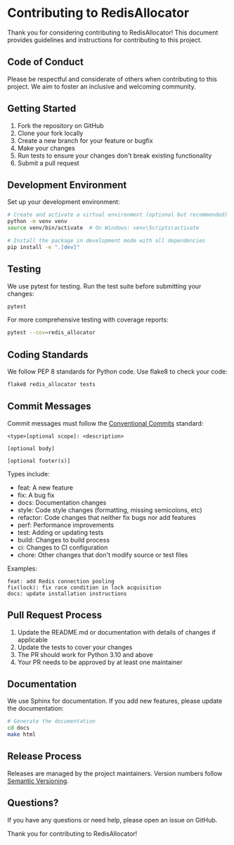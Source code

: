 # Contributing to RedisAllocator

Thank you for considering contributing to RedisAllocator! This document provides guidelines and instructions for contributing to this project.

## Code of Conduct

Please be respectful and considerate of others when contributing to this project. We aim to foster an inclusive and welcoming community.

## Getting Started

1. Fork the repository on GitHub
2. Clone your fork locally
3. Create a new branch for your feature or bugfix
4. Make your changes
5. Run tests to ensure your changes don't break existing functionality
6. Submit a pull request

## Development Environment

Set up your development environment:

```bash
# Create and activate a virtual environment (optional but recommended)
python -m venv venv
source venv/bin/activate  # On Windows: venv\Scripts\activate

# Install the package in development mode with all dependencies
pip install -e ".[dev]"
```

## Testing

We use pytest for testing. Run the test suite before submitting your changes:

```bash
pytest
```

For more comprehensive testing with coverage reports:

```bash
pytest --cov=redis_allocator
```

## Coding Standards

We follow PEP 8 standards for Python code. Use flake8 to check your code:

```bash
flake8 redis_allocator tests
```

## Commit Messages

Commit messages must follow the [Conventional Commits](https://www.conventionalcommits.org/) standard:

```
<type>[optional scope]: <description>

[optional body]

[optional footer(s)]
```

Types include:
- feat: A new feature
- fix: A bug fix
- docs: Documentation changes
- style: Code style changes (formatting, missing semicolons, etc)
- refactor: Code changes that neither fix bugs nor add features
- perf: Performance improvements
- test: Adding or updating tests
- build: Changes to build process
- ci: Changes to CI configuration
- chore: Other changes that don't modify source or test files

Examples:
```
feat: add Redis connection pooling
fix(lock): fix race condition in lock acquisition
docs: update installation instructions
```

## Pull Request Process

1. Update the README.md or documentation with details of changes if applicable
2. Update the tests to cover your changes
3. The PR should work for Python 3.10 and above
4. Your PR needs to be approved by at least one maintainer

## Documentation

We use Sphinx for documentation. If you add new features, please update the documentation:

```bash
# Generate the documentation
cd docs
make html
```

## Release Process

Releases are managed by the project maintainers. Version numbers follow [Semantic Versioning](https://semver.org/).

## Questions?

If you have any questions or need help, please open an issue on GitHub.

Thank you for contributing to RedisAllocator! 